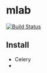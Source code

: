 # mlab

[![Build Status](https://travis-ci.org/yimun/mLab.svg?branch=master)](https://travis-ci.org/yimun/mLab)

## Install 
- Celery
-
